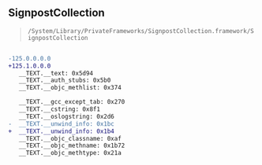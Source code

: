 ## SignpostCollection

> `/System/Library/PrivateFrameworks/SignpostCollection.framework/SignpostCollection`

```diff

-125.0.0.0.0
+125.1.0.0.0
   __TEXT.__text: 0x5d94
   __TEXT.__auth_stubs: 0x5b0
   __TEXT.__objc_methlist: 0x374

   __TEXT.__gcc_except_tab: 0x270
   __TEXT.__cstring: 0x8f1
   __TEXT.__oslogstring: 0x2d6
-  __TEXT.__unwind_info: 0x1bc
+  __TEXT.__unwind_info: 0x1b4
   __TEXT.__objc_classname: 0xaf
   __TEXT.__objc_methname: 0x1b72
   __TEXT.__objc_methtype: 0x21a

```
